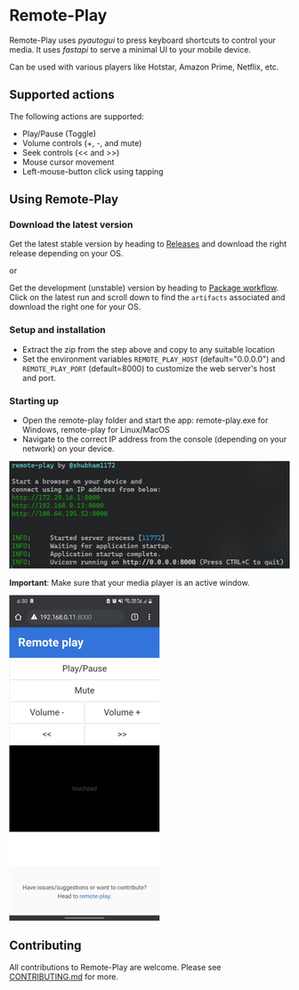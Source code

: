 # Remote-Play

Remote-Play uses _pyautogui_ to press keyboard shortcuts to control your media. It uses _fastapi_ to serve a minimal UI to your mobile device.

Can be used with various players like Hotstar, Amazon Prime, Netflix, etc.

## Supported actions

The following actions are supported:
- Play/Pause (Toggle)
- Volume controls (+, -, and mute)
- Seek controls (<< and >>)
- Mouse cursor movement
- Left-mouse-button click using tapping

## Using Remote-Play

### Download the latest version

Get the latest stable version by heading to [Releases](https://github.com/shubham1172/remote-play/releases) and download the right release depending on your OS.

or

Get the development (unstable) version by heading to [Package workflow](https://github.com/shubham1172/remote-play/actions/workflows/package.yml). Click on the latest run and scroll down to find the `artifacts` associated and download the right one for your OS.

### Setup and installation

- Extract the zip from the step above and copy to any suitable location
- Set the environment variables `REMOTE_PLAY_HOST` (default="0.0.0.0") and `REMOTE_PLAY_PORT` (default=8000) to customize the web server's host and port.

### Starting up

- Open the remote-play folder and start the app: remote-play.exe for Windows, remote-play for Linux/MacOS
- Navigate to the correct IP address from the console (depending on your network) on your device.

<img src="./docs/screenshot_terminal.png" width="513" height="193" alt="Screenshot of terminal"/>


**Important**: Make sure that your media player is an active window.

<img src="./docs/screenshot_webapp.jpeg" width="270" height="585" alt="Screenshot of webapp"/>

## Contributing

All contributions to Remote-Play are welcome. Please see [CONTRIBUTING.md](/CONTRIBUTING.md) for more.
